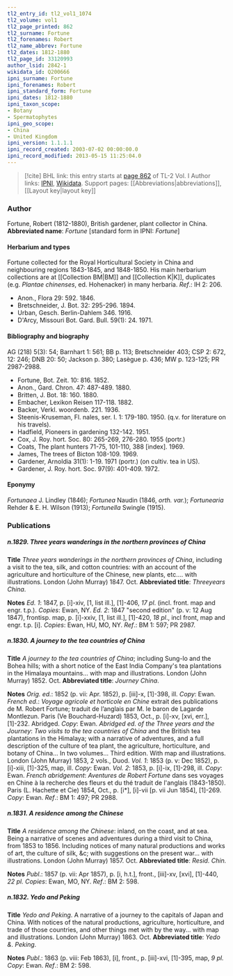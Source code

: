 ```yaml
---
tl2_entry_id: tl2_vol1_1074
tl2_volume: vol1
tl2_page_printed: 862
tl2_surname: Fortune
tl2_forenames: Robert
tl2_name_abbrev: Fortune
tl2_dates: 1812-1880
tl2_page_id: 33120993
author_lsid: 2842-1
wikidata_id: Q200666
ipni_surname: Fortune
ipni_forenames: Robert
ipni_standard_form: Fortune
ipni_dates: 1812-1880
ipni_taxon_scope: 
- Botany
- Spermatophytes
ipni_geo_scope: 
- China
- United Kingdom
ipni_version: 1.1.1.1
ipni_record_created: 2003-07-02 00:00:00.0
ipni_record_modified: 2013-05-15 11:25:04.0
---
```


> [!cite] BHL link: this entry starts at [page 862](https://www.biodiversitylibrary.org/page/33120993) of TL-2 Vol. I
> Author links: [IPNI](https://www.ipni.org/a/2842-1), [Wikidata](https://www.wikidata.org/wiki/Q200666). Support pages: [[Abbreviations|abbreviations]], [[Layout key|layout key]]

### Author

Fortune, Robert (1812-1880), British gardener, plant collector in China. 
**Abbreviated name**: *Fortune* \[standard form in IPNI: *Fortune*\]

#### Herbarium and types

Fortune collected for the Royal Horticultural Society in China and neighbouring regions 1843-1845, and 1848-1850. His main herbarium collections are at [[Collection BM|BM]] and [[Collection K|K]], duplicates (e.g. *Plantae chinenses*, ed. Hohenacker) in many herbaria.
*Ref*.: IH 2: 206.
- Anon., Flora 29: 592. 1846.
- Bretschneider, J. Bot. 32: 295-296. 1894.
- Urban, Gesch. Berlin-Dahlem 346. 1916.
- D'Arcy, Missouri Bot. Gard. Bull. 59(1): 24. 1971.

#### Bibliography and biography

AG (218) 5(3): 54; Barnhart 1: 561; BB p. 113; Bretschneider 403; CSP 2: 672, 12: 246; DNB 20: 50; Jackson p. 380; Lasègue p. 436; MW p. 123-125; PR 2987-2988.
- Fortune, Bot. Zeit. 10: 816. 1852.
- Anon., Gard. Chron. 47: 487-489. 1880.
- Britten, J. Bot. 18: 160. 1880.
- Embacher, Lexikon Reisen 117-118. 1882.
- Backer, Verkl. woordenb. 221. 1936.
- Steenis-Kruseman, Fl. nales, ser. I. 1: 179-180. 1950. (q.v. for literature on his travels).
- Hadfield, Pioneers in gardening 132-142. 1951.
- Cox, J. Roy. hort. Soc. 80: 265-269, 276-280. 1955 (portr.)
- Coats, The plant hunters 71-75, 101-110, 388 \[index\]. 1969.
- James, The trees of Bicton 108-109. 1969.
- Gardener, Arnoldia 31(1): 1-19. 1971 (portr.) (on cultiv. tea in US).
- Gardener, J. Roy. hort. Soc. 97(9): 401-409. 1972.

#### Eponymy

*Fortunaea* J. Lindley (1846); *Fortunea* Naudin (1846, *orth. var.*); *Fortunearia* Rehder & E. H. Wilson (1913); *Fortunella* Swingle (1915).

### Publications

##### n.1829. Three years wanderings in the northern provinces of China

**Title**
*Three years wanderings in the northern provinces of China*, including a visit to the tea, silk, and cotton countries: with an account of the agriculture and horticulture of the Chinese, new plants, etc.... with illustrations. London (John Murray) 1847. Oct.
**Abbreviated title**: *Threeyears China*.

**Notes**
*Ed. 1*: 1847, p. \[i\]-xiv, \[1, list ill.\], \[1\]-406, *17 pl*. (incl. front. map and engr. t.p.).
*Copies*: Ewan, NY.
*Ed. 2*: 1847 "second edition" (p. v: 12 Aug 1847), frontisp. map, p. \[i\]-xxiv, \[1, list ill.\], \[1\]-420, *18 pl*., incl front, map and engr. t.p. \[i\]. *Copies*: Ewan, HU, MO, NY.
*Ref*.: BM 1: 597; PR 2987.

##### n.1830. A journey to the tea countries of China

**Title**
*A journey to the tea countries of China*; including Sung-lo and the Bohea hills; with a short notice of the East India Company's tea plantations in the Himalaya mountains... with map and illustrations. London (John Murray) 1852. Oct.
**Abbreviated title**: *Journey China*.

**Notes**
*Orig. ed.*: 1852 (p. vii: Apr. 1852), p. \[iii\]-x, \[1\]-398, ill. *Copy*: Ewan.
*French ed*.: *Voyage agricole et horticole en Chine* extrait des publications de M. Robert Fortune; traduit de l’anglais par M. le baron de Lagarde Montlezun. Paris (Ve Bouchard-Huzard) 1853, Oct., p. \[i\]-xv, \[xvi, err.\], \[1\]-232. Abridged. *Copy*: Ewan.
*Abridged ed. of the Three years and the Journey*: *Two visits to the tea countries of China* and the British tea plantations in the Himalaya; with a narrative of adventures, and a full description of the culture of tea plant, the agriculture, horticulture, and botany of China... In two volumes... Third edition. With map and illustrations. London (John Murray) 1853, 2 vols., Duod.
*Vol. 1*: 1853 (p. v: Dec 1852), p. \[i\]-xiii, \[1\]-325, map, ill. *Copy*: Ewan.
*Vol. 2*: 1853, p. \[i\]-ix, \[1\]-298, ill. *Copy*: Ewan.
*French abridgement*: *Aventures de Robert Fortune* dans ses voyages en Chine à la recherche des fleurs et du thé traduit de l'anglais (1843-1850). Paris (L. Hachette et Cie) 1854, Oct., p. \[i\*\], \[i\]-vii \[p. vii Jun 1854\], \[1\]-269. *Copy*: Ewan.
*Ref*.: BM 1: 497; PR 2988.

##### n.1831. A residence among the Chinese

**Title**
*A residence among the Chinese*: inland, on the coast, and at sea. Being a narrative of scenes and adventures during a third visit to China, from 1853 to 1856. Including notices of many natural productions and works of art, the culture of silk, &c; with suggestions on the present war... with illustrations. London (John Murray) 1857. Oct.
**Abbreviated title**: *Resid. Chin.*

**Notes**
*Publ*.: 1857 (p. vii: Apr 1857), p. \[i, h.t.\], front., \[iii\]-xv, \[xvi\], \[1\]-440, *22 pl. Copies*: Ewan, MO, NY.
*Ref*.: BM 2: 598.

##### n.1832. Yedo and Peking

**Title**
*Yedo and Peking*. A narrative of a journey to the capitals of Japan and China. With notices of the natural productions, agriculture, horticulture, and trade of those countries, and other things met with by the way... with map and illustrations. London (John Murray) 1863. Oct.
**Abbreviated title**: *Yedo &. Peking*.

**Notes**
*Publ*.: 1863 (p. viii: Feb 1863), \[i\], front., p. \[iii\]-xvi, \[1\]-395, map, *9 pl. Copy*: Ewan.
*Ref*.: BM 2: 598.

